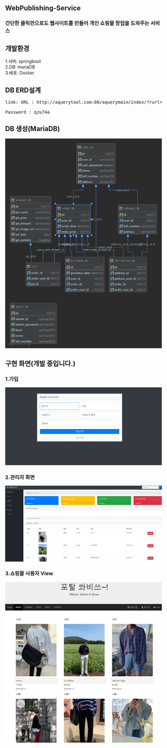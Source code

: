 ## WebPublishing-Service

### 간단한 클릭만으로도 웹사이트를 만들어 개인 쇼핑몰 창업을 도와주는 서비스

## 개발환경
1.서버: springboot <br>
2.DB: mariaDB<br>
3.배포: Docker<br>

## DB ERD설계<br>
<pre>
link: URL : http://aquerytool.com:80/aquerymain/index/?rurl=eff3c5ad-c895-47c2-a302-a178c9319472& <br>
Password : qzu74a
</pre>
## DB 생성(MariaDB)
![ex_screenshot](./img/shopping_mall@localhost.png)  


## 구현 화면(개발 중입니다.)

### 1.가입 
![ex_screenshot](./img/account.png)


### 2.관리자 화면
![ex_screenshot](./img/dashboard.png)  

### 3.쇼핑몰 사용자 View
![ex_screenshot](./img/home.png)  

